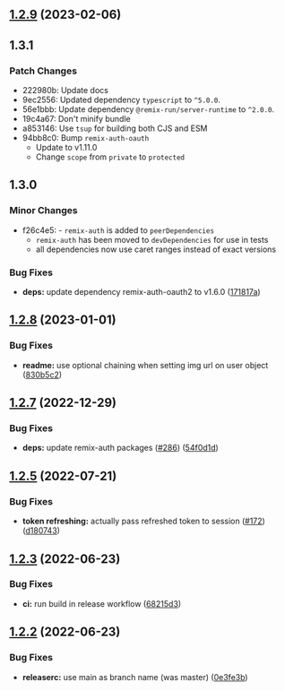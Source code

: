 ## [1.2.9](https://github.com/JosteinKringlen/remix-auth-spotify/compare/v1.2.8...v1.2.9) (2023-02-06)

## 1.3.1

### Patch Changes

-   222980b: Update docs
-   9ec2556: Updated dependency `typescript` to `^5.0.0`.
-   56e1bbb: Update dependency `@remix-run/server-runtime` to `^2.0.0`.
-   19c4a67: Don't minify bundle
-   a853146: Use `tsup` for building both CJS and ESM
-   94bb8c0: Bump `remix-auth-oauth`
    - Update to v1.11.0
    - Change `scope` from `private` to `protected`

## 1.3.0

### Minor Changes

-   f26c4e5: - `remix-auth` is added to `peerDependencies`
    -   `remix-auth` has been moved to `devDependencies` for use in tests
    -   all dependencies now use caret ranges instead of exact versions

### Bug Fixes

-   **deps:** update dependency remix-auth-oauth2 to v1.6.0 ([171817a](https://github.com/JosteinKringlen/remix-auth-spotify/commit/171817a5854282fe0660df4061e19b570bc40112))

## [1.2.8](https://github.com/JosteinKringlen/remix-auth-spotify/compare/v1.2.7...v1.2.8) (2023-01-01)

### Bug Fixes

-   **readme:** use optional chaining when setting img url on user object ([830b5c2](https://github.com/JosteinKringlen/remix-auth-spotify/commit/830b5c2b932b7ec4d87a83b40a92f48420bd99ee))

## [1.2.7](https://github.com/JosteinKringlen/remix-auth-spotify/compare/v1.2.6...v1.2.7) (2022-12-29)

### Bug Fixes

-   **deps:** update remix-auth packages ([#286](https://github.com/JosteinKringlen/remix-auth-spotify/issues/286)) ([54f0d1d](https://github.com/JosteinKringlen/remix-auth-spotify/commit/54f0d1d21c1b36ea64694edba9397e9856411b0a))

## [1.2.5](https://github.com/JosteinKringlen/remix-auth-spotify/compare/v1.2.4...v1.2.5) (2022-07-21)

### Bug Fixes

-   **token refreshing:** actually pass refreshed token to session ([#172](https://github.com/JosteinKringlen/remix-auth-spotify/issues/172)) ([d180743](https://github.com/JosteinKringlen/remix-auth-spotify/commit/d180743be449823c98c27fdf3ec7f2199010441c))

## [1.2.3](https://github.com/JosteinKringlen/remix-auth-spotify/compare/v1.2.2...v1.2.3) (2022-06-23)

### Bug Fixes

-   **ci:** run build in release workflow ([68215d3](https://github.com/JosteinKringlen/remix-auth-spotify/commit/68215d336cd3b8d4f3cd4277a3c590d897535695))

## [1.2.2](https://github.com/JosteinKringlen/remix-auth-spotify/compare/v1.2.1...v1.2.2) (2022-06-23)

### Bug Fixes

-   **releaserc:** use main as branch name (was master) ([0e3fe3b](https://github.com/JosteinKringlen/remix-auth-spotify/commit/0e3fe3b132f320ca9eaae07920ae1be505f4506a))
